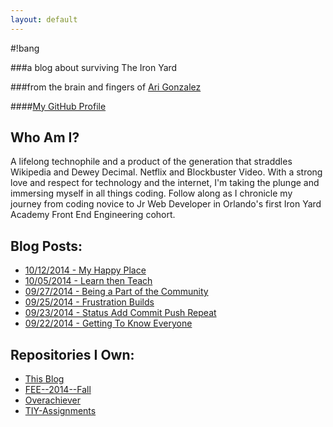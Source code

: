 ```yaml
---
layout: default
---
```

#!bang

###a blog about surviving The Iron Yard

###from the brain and fingers of [Ari Gonzalez](http://www.twitter.com/arigonzoari)

####[My GitHub Profile](http://www.github.com/AriGonzo)



## Who Am I?

A lifelong technophile and a product of the generation that straddles Wikipedia and Dewey Decimal. Netflix and Blockbuster Video. With a strong love and respect for technology and the internet, I'm taking the plunge and immersing myself in all things coding. Follow along as I chronicle my journey from coding novice to Jr Web Developer in Orlando's first Iron Yard Academy Front End Engineering cohort.  



## Blog Posts:
* [10/12/2014 - My Happy Place](2014/10/12/My-Happy-Place.html)
* [10/05/2014 - Learn then Teach](2014/10/05/Learn-Then-Teach.html)
* [09/27/2014 - Being a Part of the Community](2014/09/27/community.html)
* [09/25/2014 - Frustration Builds](2014/09/25/frustration-builds.html)
* [09/23/2014 - Status Add Commit Push Repeat](2014/09/23/learning-and-pushing.html)
* [09/22/2014 - Getting To Know Everyone](2014/09/22/getting-to-know-everyone.html)

## Repositories I Own:
* [This Blog](https://github.com/AriGonzo/AriGonzo.github.io)
* [FEE--2014--Fall](https://github.com/AriGonzo/FEE--2014--FALL)
* [Overachiever](https://github.com/AriGonzo/Overachiever)
* [TIY-Assignments](https://github.com/AriGonzo/TIY-Assignments)
